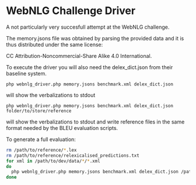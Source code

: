 # WebNLG Challenge Driver

A not particularly very succesfull attempt at the WebNLG challenge.

The memory.jsons file was obtained by parsing the provided data and it
is thus distributed under the same license: 

  CC Attribution-Noncommercial-Share Alike 4.0 International.

To execute the driver you will also need the delex_dict.json from
their baseline system.

`php webnlg_driver.php memory.jsons benchmark.xml delex_dict.json`

will show the verbalizations to stdout

`php webnlg_driver.php memory.jsons benchmark.xml delex_dict.json folder/to/store/reference`

will show the verbalizations to stdout and write reference files in
the same format needed by the BLEU evaluation scripts.

To generate a full evaluation:

```bash
rm /path/to/reference/*.lex
rm /path/to/reference/relexicalised_predictions.txt
for xml in /path/to/dev/data/*/*.xml
do 
  php webnlg_driver.php memory.jsons benchmark.xml delex_dict.json /path/to/references >> /path/to/reference/relexicalised_predictions.txt
done
```


